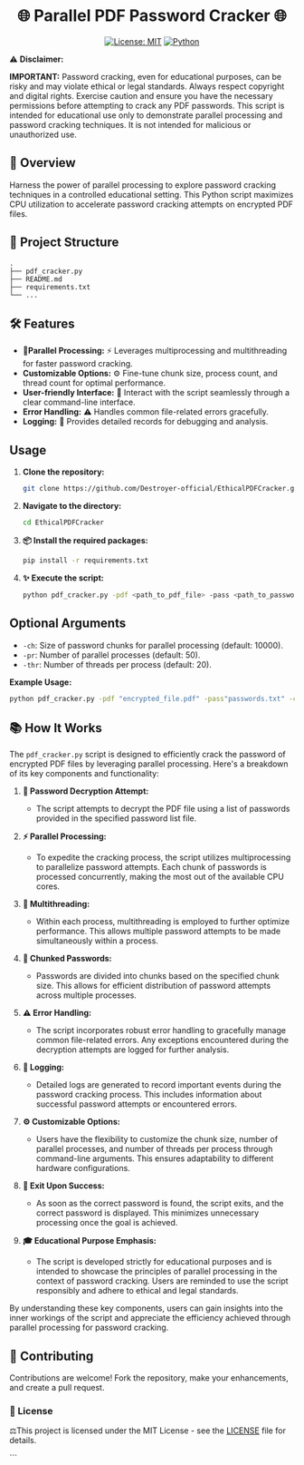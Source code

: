<div align="center">

# 🌐 Parallel PDF Password Cracker 🌐

[![License: MIT](https://img.shields.io/badge/License-MIT-yellow.svg)](https://opensource.org/licenses/MIT)
[![Python](https://img.shields.io/badge/Python-3.6%2B-blue.svg)](https://www.python.org/downloads/)

</div>

⚠️ **Disclaimer:**

**IMPORTANT:** Password cracking, even for educational purposes, can be risky and may violate ethical or legal standards. Always respect copyright and digital rights. Exercise caution and ensure you have the necessary permissions before attempting to crack any PDF passwords. This script is intended for educational use only to demonstrate parallel processing and password cracking techniques. It is not intended for malicious or unauthorized use.

## 🌟 **Overview**

Harness the power of parallel processing to explore password cracking techniques in a controlled educational setting. This Python script maximizes CPU utilization to accelerate password cracking attempts on encrypted PDF files.

## 📂 **Project Structure**

```
.
├── pdf_cracker.py
├── README.md
├── requirements.txt
└── ...
```

##  🛠️ **Features**

- 🚀**Parallel Processing:** ⚡ Leverages multiprocessing and multithreading for faster password cracking.
- **Customizable Options:** ⚙️ Fine-tune chunk size, process count, and thread count for optimal performance.
- **User-friendly Interface:** 🎯 Interact with the script seamlessly through a clear command-line interface.
- **Error Handling:** ⚠️ Handles common file-related errors gracefully.
- **Logging:** 📝 Provides detailed records for debugging and analysis.

## **Usage**

1. **Clone the repository:**
    ```bash
    git clone https://github.com/Destroyer-official/EthicalPDFCracker.git
    ```

2. **Navigate to the directory:**
    ```bash
    cd EthicalPDFCracker
    ```

3. **📦 Install the required packages:**
    ```bash
    pip install -r requirements.txt
    ```

4. **✨ Execute the script:**
    ```bash
    python pdf_cracker.py -pdf <path_to_pdf_file> -pass <path_to_password_list>
    ```

## **Optional Arguments**

- `-ch`: Size of password chunks for parallel processing (default: 10000).
- `-pr`: Number of parallel processes (default: 50).
- `-thr`: Number of threads per process (default: 20).

**Example Usage:**

```bash
python pdf_cracker.py -pdf "encrypted_file.pdf" -pass"passwords.txt" -ch 10000 -pr 50 -thr 20
```

## 📚 How It Works

The `pdf_cracker.py` script is designed to efficiently crack the password of encrypted PDF files by leveraging parallel processing. Here's a breakdown of its key components and functionality:

1. **🔐 Password Decryption Attempt:**
    - The script attempts to decrypt the PDF file using a list of passwords provided in the specified password list file.

2. **⚡ Parallel Processing:**
    - To expedite the cracking process, the script utilizes multiprocessing to parallelize password attempts. Each chunk of passwords is processed concurrently, making the most out of the available CPU cores.

3. **🔄 Multithreading:**
    - Within each process, multithreading is employed to further optimize performance. This allows multiple password attempts to be made simultaneously within a process.

4. **🍱 Chunked Passwords:**
    - Passwords are divided into chunks based on the specified chunk size. This allows for efficient distribution of password attempts across multiple processes.

5. **⚠️ Error Handling:**
    - The script incorporates robust error handling to gracefully manage common file-related errors. Any exceptions encountered during the decryption attempts are logged for further analysis.

6. **📝 Logging:**
    - Detailed logs are generated to record important events during the password cracking process. This includes information about successful password attempts or encountered errors.

7. **⚙️ Customizable Options:**
    - Users have the flexibility to customize the chunk size, number of parallel processes, and number of threads per process through command-line arguments. This ensures adaptability to different hardware configurations.

8. **🚪 Exit Upon Success:**
    - As soon as the correct password is found, the script exits, and the correct password is displayed. This minimizes unnecessary processing once the goal is achieved.

9. **🎓 Educational Purpose Emphasis:**
    - The script is developed strictly for educational purposes and is intended to showcase the principles of parallel processing in the context of password cracking. Users are reminded to use the script responsibly and adhere to ethical and legal standards.

By understanding these key components, users can gain insights into the inner workings of the script and appreciate the efficiency achieved through parallel processing for password cracking.


## 🤝 **Contributing**

Contributions are welcome! Fork the repository, make your enhancements, and create a pull request.

### 📜 License

⚖️This project is licensed under the MIT License - see the [LICENSE](LICENSE) file for details.

<div align="center">
</div>
```
